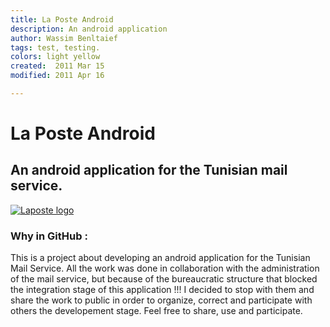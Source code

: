 ```yaml
---
title: La Poste Android
description: An android application
author: Wassim Benltaief
tags: test, testing.
colors: light yellow
created:  2011 Mar 15
modified: 2011 Apr 16

---
```


La Poste Android
=========

## An android application for the Tunisian mail service.

[![Laposte logo](https://raw.github.com/WassimBenltaief/laposte-android/master/img/laposte_new.png)](#logo)


### Why in GitHub :

This is a project about developing an android application for the Tunisian Mail Service.
All the work was done in collaboration with the administration of the mail service, but because of the bureaucratic structure that blocked the integration stage of this application !!! I decided to stop with them and share the work to public in order to organize, correct and participate with others the developement stage. Feel free to share, use and participate.


